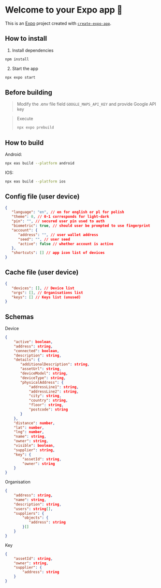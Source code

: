 # Welcome to your Expo app 👋

This is an [Expo](https://expo.dev) project created with [`create-expo-app`](https://www.npmjs.com/package/create-expo-app).

## How to install

1. Install dependencies

```bash
npm install
```

2. Start the app

```bash
npx expo start
```
## Before building

> Modify the .env file field `GOOGLE_MAPS_API_KEY` and provide Google API key

> Execute
> ```bash
> npx expo prebuild
> ``` 

## How to build

Android:
```bash
npx eas build --platform android
```

IOS:
```bash
npx eas build --platform ios
```

## Config file (user device)
```JSON
{
   "language": "en", // en for english or pl for polish
   "theme": 0, // 0-1 corresponds for light-dark
   "pin": "", // secured user pin used to auth
   "biometric": true, // should user be prompted to use fingerprint
   "account": {
      "address": "", // user wallet address
      "seed": "", // user seed
      "active": false // whether account is active
   },
   "shortcuts": [] // app icon list of devices
}
```

## Cache file (user device)
```JSON
{
   "devices": [], // Device list
   "orgs": [], // Organisations list
   "keys": [] // Keys list (unused)
}
```

## Schemas

Device
```JSON
{
    "active": boolean,
    "address": string,
    "connected": boolean,
    "description": string,
    "details": {
       "additionalDescription": string,
       "assetUrl": string,
       "deviceModel": string,
       "deviceType": string,
       "physicalAddress": {
           "addressLine1": string,
           "addressLine2": string,
           "city": string,
           "country": string,
           "floor": string,
           "postcode": string
       }
    },
    "distance": number,
    "lat": number,
    "lng": number,
    "name": string,
    "owner": string,
    "visible": boolean,
    "supplier": string,
    "key": {
        "assetId": string,
        "owner": string
    }
}
```

Organisation
```JSON
{
    "address": string,
    "name": string,
    "description": string,
    "users": string[],
    "suppliers": {
        "objects": {
           "address": string
        }[]
    }
}
```

Key
```JSON
{
    "assetId": string,
    "owner": string,
    "supplier": {
        "address": string
    }
}
```